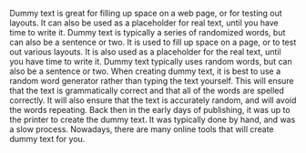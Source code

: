 Dummy text is ‍⁤‌⁢‌⁡‍⁤⁡‌⁢⁤‌⁤⁡‍⁣⁡‍‍⁤‍⁢⁡great for filling up space on a web page, or for testing out layouts. It can also be used as a placeholder for real text, until you have time to write it. Dummy text is typically a series of randomized words, but can also be a sentence or two. It is used to fill up space on a page, or to test out various layouts. It is also used as a placeholder for the real text, until you have time to write it. Dummy text typically uses random words, but can also be a sentence or two. When creating dummy text, it is best to use a random word generator rather than typing the text yourself. This will ensure that the text is grammatically correct and that all of the words are spelled correctly. It will also ensure that the text is accurately random, and will avoid the words repeating. Back then in the early days of publishing, it was up to the printer to create the dummy text. It was typically done by hand, and was a slow process. Nowadays, there are many online tools that will create dummy text for you.
